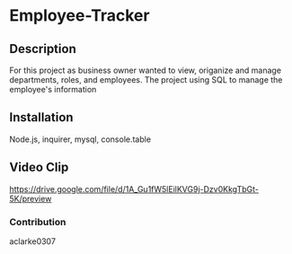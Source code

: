 # Employee-Tracker

## Description
For this project as business owner wanted to view, origanize and manage departments, roles, and employees.
The project using SQL to manage the employee's information
## Installation
Node.js, inquirer, mysql, console.table

## Video Clip

https://drive.google.com/file/d/1A_Gu1fW5lEilKVG9j-Dzv0KkgTbGt-5K/preview

### Contribution
aclarke0307
